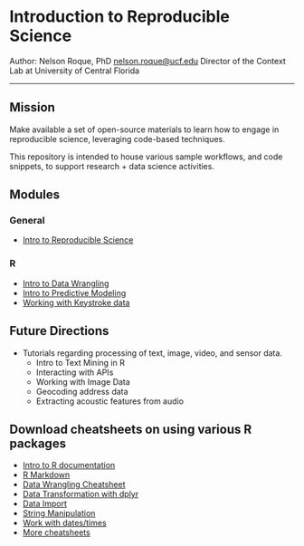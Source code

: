 # Introduction to Reproducible Science

Author: Nelson Roque, PhD
[nelson.roque@ucf.edu](nelson.roque@ucf.edu)
Director of the Context Lab at University of Central Florida

-----

## Mission
Make available a set of open-source materials to learn how to engage in reproducible science, leveraging code-based techniques.

This repository is intended to house various sample workflows, and code snippets, to support research + data science activities.

## Modules

### General
- [Intro to Reproducible Science](modules/general/Intro%20to%20Reproducible%20Science/)

### R
- [Intro to Data Wrangling](modules/R/Intro%20to%20Data%20Wrangling/)
- [Intro to Predictive Modeling](modules/R/Intro%20to%20Predictive%20Modeling/)
- [Working with Keystroke data](modules/R/Working%20with%20Keystroke%20Data/)

## Future Directions
- Tutorials regarding processing of text, image, video, and sensor data.
    - Intro to Text Mining in R
    - Interacting with APIs
    - Working with Image Data
    - Geocoding address data
    - Extracting acoustic features from audio

## Download cheatsheets on using various R packages
- [Intro to R documentation](https://cran.r-project.org/doc/manuals/r-release/R-intro.pdf)
- [R Markdown](https://github.com/rstudio/cheatsheets/raw/master/rmarkdown.pdf)
- [Data Wrangling Cheatsheet](https://www.rstudio.com/wp-content/uploads/2015/02/data-wrangling-cheatsheet.pdf)
- [Data Transformation with dplyr](https://github.com/rstudio/cheatsheets/raw/master/data-visualization.pdf)
- [Data Import](https://github.com/rstudio/cheatsheets/raw/master/data-import.pdf)
- [String Manipulation](https://github.com/rstudio/cheatsheets/raw/master/strings.pdf)
- [Work with dates/times](https://github.com/rstudio/cheatsheets/raw/master/lubridate.pdf)
- [More cheatsheets](https://www.rstudio.com/resources/cheatsheets/)